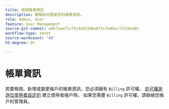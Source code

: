 ```yaml
---
title: 檢視帳單資訊
description: 瞭解如何更新您的帳單資訊。
role: Admin, User
feature: User Management
source-git-commit: adb7aaef1cf914d43348abf5c7e4bec7c51bed0c
workflow-type: tm+mt
source-wordcount: '46'
ht-degree: 0%

---
```


# 帳單資訊

若要檢視、新增或變更帳戶的帳單資訊，您必須擁有 `Billing` 許可權。 [許可權是逐位使用者設定的](../../administrator/user-management/user-management.md) 建立使用者帳戶時。 如果您需要 `Billing` 許可權，請聯絡您帳戶的管理員。

